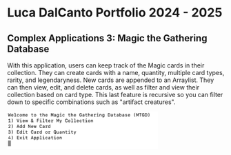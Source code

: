 # Luca DalCanto Portfolio 2024 - 2025

## Complex Applications 3: Magic the Gathering Database
With this application, users can keep track of the Magic cards in their collection. They can create cards with a name, quantity, multiple card types, rarity, and legendaryness. New cards are appended to an Arraylist. They can then view, edit, and delete cards, as well as filter and view their collection based on card type. This last feature is recursive so you can filter down to specific combinations such as "artifact creatures".

<img src="https://github.com/Luca-Skyline/B8_Adv_Programming_Portfolio/blob/3146ce35242ca16c83ee130689297760dfc3f6a9/images/MTGD_Home.png" width=350>

